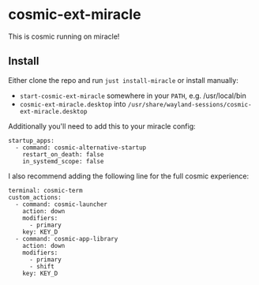 # cosmic-ext-miracle

This is cosmic running on miracle!

## Install

Either clone the repo and run `just install-miracle` or install manually:
- `start-cosmic-ext-miracle` somewhere in your `PATH`, e.g. /usr/local/bin
- `cosmic-ext-miracle.desktop` into `/usr/share/wayland-sessions/cosmic-ext-miracle.desktop`

Additionally you'll need to add this to your miracle config:
```
startup_apps:
  - command: cosmic-alternative-startup
    restart_on_death: false
    in_systemd_scope: false
```

I also recommend adding the following line for the full cosmic experience:
```
terminal: cosmic-term
custom_actions:
  - command: cosmic-launcher
    action: down
    modifiers:
      - primary
    key: KEY_D
  - command: cosmic-app-library
    action: down
    modifiers:
      - primary
      - shift
    key: KEY_D
```
